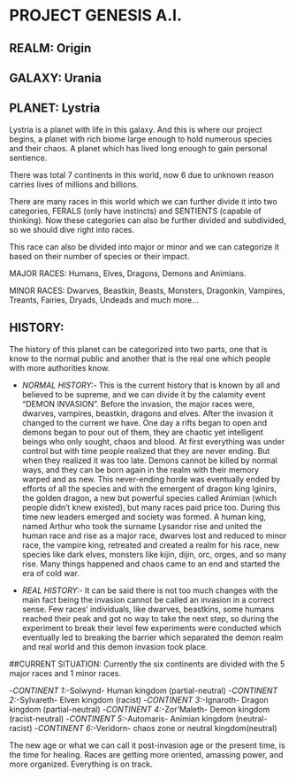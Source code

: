 # PROJECT GENESIS A.I.

## REALM: Origin
## GALAXY: Urania
## PLANET: Lystria

Lystria is a planet with life in this galaxy. And this is where our project begins, a planet with rich biome large enough to hold numerous species and their chaos. A planet which has lived long enough to gain personal sentience.

There was total 7 continents in this world, now 6 due to unknown reason carries lives of millions and billions. 

There are many races in this world which we can further divide it into two categories, FERALS (only have instincts) and SENTIENTS (capable of thinking). Now these categories can also be further divided and subdivided, so we should dive right into races.

This race can also be divided into major or minor and we can categorize it based on their number of species or their impact.

MAJOR RACES: Humans, Elves, Dragons, Demons and Animians.

MINOR RACES: Dwarves, Beastkin, Beasts, Monsters, Dragonkin, Vampires, Treants, Fairies, Dryads, Undeads and much more...

## HISTORY:
The history of this planet can be categorized into two parts, one that is know to the normal public and another that is the real one which people with more authorities know.

- *NORMAL HISTORY:*- This is the current history that is known by all and believed to be supreme, and we can divide it by the calamity event “DEMON INVASION”. Before the invasion, the major races were, dwarves, vampires, beastkin, dragons and elves. After the invasion it changed to the current we have.
One day a rifts began to open and demons began to pour out of them, they are chaotic yet intelligent beings who only sought, chaos and blood. At first everything was under control but with time people realized that they are never ending. But when they realized it was too late. Demons cannot be killed by normal ways, and they can be born again in the realm with their memory warped and as new.
This never-ending horde was eventually ended by efforts of all the species and with the emergent of dragon king Iginirs, the golden dragon, a new but powerful species called Animian (which people didn’t knew existed), but many races paid price too.
During this time new leaders emerged and society was formed. A human king, named Arthur who took the surname Lysandor rise and united the human race and rise as a major race, dwarves lost and reduced to minor race, the vampire king, retreated and created a realm for his race, new species like dark elves, monsters like kijin, dijin, orc, orges, and so many rise. Many things happened and chaos came to an end and started the era of cold war.

- *REAL HISTORY:*- It can be said there is not too much changes with the main fact being the invasion cannot be called an invasion in a correct sense.
Few races’ individuals, like dwarves, beastkins, some humans reached their peak and got no way to take the next step, so during the experiment to break their level few experiments were conducted which eventually led to breaking the barrier which separated the demon realm and real world and this demon invasion took place. 

##CURRENT SITUATION:
Currently the six continents are divided with the 5 major races and 1 minor races. 

-*CONTINENT 1:*-Solwynd- Human kingdom (partial-neutral)
-*CONTINENT 2:*-Sylvareth- Elven kingdom (racist)
-*CONTINENT 3:*-Ignaroth- Dragon kingdom (partial-neutral)
-*CONTINENT 4:*-Zor’Maleth- Demon kingdom (racist-neutral)
-*CONTINENT 5:*-Automaris- Animian kingdom (neutral-racist)
-*CONTINENT 6:*-Veridorn- chaos zone or neutral kingdom(neutral)

The new age or what we can call it post-invasion age or the present time, is the time for healing. Races are getting more oriented, amassing power, and more organized. Everything is on track.
